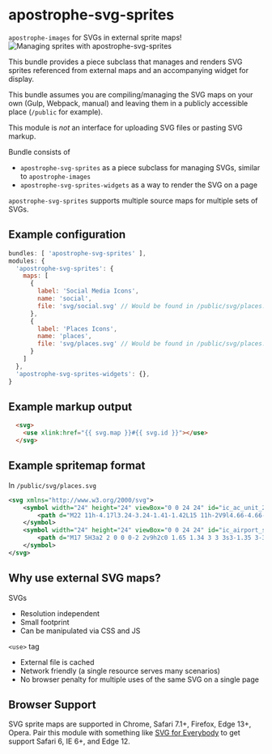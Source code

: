 # apostrophe-svg-sprites

`apostrophe-images` for SVGs in external sprite maps!
![Managing sprites with apostrophe-svg-sprites](https://github.com/apostrophecms/apostrophe-svg-sprites/raw/1.0.0/demo.gif)

This bundle provides a piece subclass that manages and renders SVG sprites referenced from external maps and an accompanying widget for display.

This bundle assumes you are compiling/managing the SVG maps on your own (Gulp, Webpack, manual) and leaving them in a publicly accessible place (`/public` for example).

This module is *not* an interface for uploading SVG files or pasting SVG markup.

Bundle consists of 

* `apostrophe-svg-sprites` as a piece subclass for managing SVGs, similar to `apostrophe-images`
* `apostrophe-svg-sprites-widgets` as a way to render the SVG on a page

`apostrophe-svg-sprites` supports multiple source maps for multiple sets of SVGs.

## Example configuration

```javascript
bundles: [ 'apostrophe-svg-sprites' ],
modules: {
  'apostrophe-svg-sprites': {
    maps: [
      {
        label: 'Social Media Icons',
        name: 'social',
        file: 'svg/social.svg' // Would be found in /public/svg/places.svg
      },
      {
        label: 'Places Icons',
        name: 'places',
        file: 'svg/places.svg' // Would be found in /public/svg/places.svg
      }
    ]
  },
  'apostrophe-svg-sprites-widgets': {},
}


```
## Example markup output

```HTML
  <svg>
    <use xlink:href="{{ svg.map }}#{{ svg.id }}"></use>
  </svg>
```

## Example spritemap format

In `/public/svg/places.svg`

```XML
<svg xmlns="http://www.w3.org/2000/svg">
	<symbol width="24" height="24" viewBox="0 0 24 24" id="ic_ac_unit_24px" >
		<path d="M22 11h-4.17l3.24-3.24-1.41-1.42L15 11h-2V9l4.66-4.66-1.42-1.41L13 6.17V2h-2v4.17L7.76 2.93 6.34 4.34 11 9v2H9L4.34 6.34 2.93 7.76 6.17 11H2v2h4.17l-3.24 3.24 1.41 1.42L9 13h2v2l-4.66 4.66 1.42 1.41L11 17.83V22h2v-4.17l3.24 3.24 1.42-1.41L13 15v-2h2l4.66 4.66 1.41-1.42L17.83 13H22z" />
	</symbol>
	<symbol width="24" height="24" viewBox="0 0 24 24" id="ic_airport_shuttle_24px" >
		<path d="M17 5H3a2 2 0 0 0-2 2v9h2c0 1.65 1.34 3 3 3s3-1.35 3-3h5.5c0 1.65 1.34 3 3 3s3-1.35 3-3H23v-5l-6-6zM3 11V7h4v4H3zm3 6.5c-.83 0-1.5-.67-1.5-1.5s.67-1.5 1.5-1.5 1.5.67 1.5 1.5-.67 1.5-1.5 1.5zm7-6.5H9V7h4v4zm4.5 6.5c-.83 0-1.5-.67-1.5-1.5s.67-1.5 1.5-1.5 1.5.67 1.5 1.5-.67 1.5-1.5 1.5zM15 11V7h1l4 4h-5z" />
	</symbol>
</svg>
```

## Why use external SVG maps?

SVGs
- Resolution independent
- Small footprint
- Can be manipulated via CSS and JS

`<use>` tag
- External file is cached
- Network friendly (a single resource serves many scenarios)
- No browser penalty for multiple uses of the same SVG on a single page

## Browser Support
SVG sprite maps are supported in Chrome, Safari 7.1+, Firefox, Edge 13+, Opera. Pair this module with something like [SVG for Everybody](https://github.com/jonathantneal/svg4everybody) to get support Safari 6, IE 6+, and Edge 12.